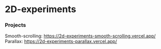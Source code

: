 # 2D-experiments

### Projects

Smooth-scrolling: https://2d-experiments-smooth-scrolling.vercel.app/
Parallax: https://2d-experiments-parallax.vercel.app/
